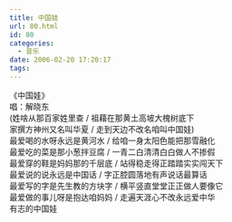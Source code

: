 ```yaml
---
title: 中国娃
url: 80.html
id: 80
categories:
  - 音乐
date: 2006-02-20 17:20:17
tags:
---
```


《中国娃》  
唱：解晓东  
(姓啥从那百家姓里查 / 祖藉在那黄土高坡大槐树底下  
家撰方神州又名叫华夏 / 走到天边不改名咱叫中国娃)  
最爱喝的水呀永远是黄河水 / 给咱一身太阳色能把那雪融化  
最爱吃的菜是那小葱拌豆腐 / 一青二白清清白白做人不掺假  
最爱穿的鞋是妈妈那的千层底 / 站得稳走得正踏踏实实闯天下  
最爱说的说永远是中国话 / 字正腔圆落地有声说话最算话  
最爱写的字是先生教的方块字 / 横平竖直堂堂正正做人要像它  
最爱做的事儿呀是抱达咱妈妈 / 走遍天涯心不改永远爱中华  
有志的中国娃